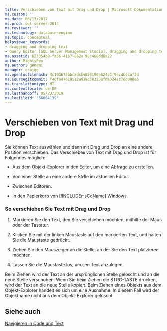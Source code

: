```yaml
---
title: Verschieben von Text mit Drag und Drop | Microsoft-Dokumentation
ms.custom: ''
ms.date: 06/13/2017
ms.prod: sql-server-2014
ms.reviewer: ''
ms.technology: database-engine
ms.topic: conceptual
helpviewer_keywords:
- dragging and dropping text
- Query Editor [SQL Server Management Studio], dragging and dropping text
ms.assetid: 623354b8-fa56-4167-862a-98c468dd8a22
author: MightyPen
ms.author: genemi
manager: craigg
ms.openlocfilehash: 4c103672bbc8dcb6028190a624c1f9ecdb3caf3d
ms.sourcegitcommit: f40fa47619512a9a9c3e3258fda3242c76c008e6
ms.translationtype: MT
ms.contentlocale: de-DE
ms.lasthandoff: 05/23/2019
ms.locfileid: "66064139"
---
```

# <a name="drag-and-drop-text"></a>Verschieben von Text mit Drag und Drop
  Sie können Text auswählen und dann mit Drag und Drop an eine andere Position verschieben. Das Verschieben von Text mit Drag und Drop ist für Folgendes möglich:  
  
-   Aus dem Objekt-Explorer in den Editor, um eine Abfrage zu erstellen.  
  
-   Von einer Stelle an eine andere Stelle im aktuellen Editor.  
  
-   Zwischen Editoren.  
  
-   In den Papierkorb von [!INCLUDE[msCoName](../../includes/msconame-md.md)] Windows.  
  
### <a name="to-drag-and-drop-text"></a>So verschieben Sie Text mit Drag und Drop  
  
1.  Markieren Sie den Text, den Sie verschieben möchten, mithilfe der Maus oder der Tastatur.  
  
2.  Klicken Sie mit der linken Maustaste auf den markierten Text, und halten Sie die Maustaste gedrückt.  
  
3.  Ziehen Sie den Mauszeiger an die Stelle, an der Sie den Text platzieren möchten.  
  
4.  Lassen Sie die Maustaste los, um den Text abzulegen.  
  
 Beim Ziehen wird der Text an der ursprünglichen Stelle gelöscht und an die neue Stelle verschoben. Wenn Sie beim Ziehen die STRG-TASTE drücken, wird der Text an die neue Stelle kopiert. Beim Ziehen eines Objekts aus dem Objekt-Explorer handelt es sich um eine Ausnahme. In diesem Fall wird der Objektname nicht aus dem Objekt-Explorer gelöscht.  
  
## <a name="see-also"></a>Siehe auch  
 [Navigieren in Code und Text](navigate-code-and-text.md)  
  
  
